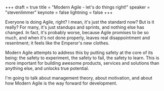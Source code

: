 +++
draft = true
title = "Modern Agile - let's do things right!"
speaker = "stevenlimmer"
keynote = false
lightning = false
+++

Everyone is doing Agile, right? I mean, it's just the standard now? But is it really? For many, it's just standups and sprints, and nothing else has changed. In fact, it's probably worse, because Agile promises to be so much, and when it's not done properly, leaves real disappointment and resentment; it feels like the Emperor's new clothes.

Modern Agile attempts to address this by putting safety at the core of its being: the safety to experiment, the safety to fail, the safety to learn. This is more important for building awesome products, services and solutions than anything else, and unlocks true potential.

I'm going to talk about management theory, about motivation, and about how Modern Agile is the way forward for development.